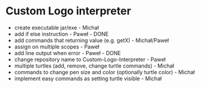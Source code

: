 # Custom Logo interpreter

- create executable jar/exe - Michał
- add if else instruction - Paweł - DONE
- add commands that returning value (e.g. getX) - Michał/Paweł
- assign on multiple scopes - Paweł
- add line output when error - Paweł - DONE
- change repository name to Custom-Logo-Interpreter - Paweł
- multiple turtles (add, remove, change turtle commands) - Michał
- commands to change pen size and color (optionally turtle color) - Michał
- implement easy commands as setting turtle visible - Michał